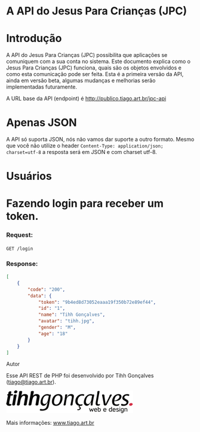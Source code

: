 A API do Jesus Para Crianças (JPC)
==================================

# Introdução

A API do Jesus Para Crianças (JPC) possibilita que aplicações se comuniquem com a sua conta no sistema. Este documento explica como o Jesus Para Crianças (JPC) funciona, quais são os objetos envolvidos e como esta comunicação pode ser feita. Esta é a primeira versão da API, ainda em versão beta, algumas mudanças e melhorias serão implementadas futuramente.

A URL base da API (endpoint) é http://publico.tiago.art.br/jpc-api

# Apenas JSON

A API só suporta JSON, nós não vamos dar suporte a outro formato. Mesmo que você não utilize o header ```Content-Type: application/json; charset=utf-8``` a resposta será em JSON e com charset utf-8.



Usuários
====
# Fazendo login para receber um token.

### Request:

```GET /login```

### Response:

```json
[
    {
        "code": "200",
        "data": {
            "token": "9b4ed8d73052eaaa19f350b72e89ef44",
            "id": "1",
            "name": "Tihh Gonçalves",
            "avatar": "tihh.jpg",
            "gender": "M",
            "age": "18"
        }
    }
]
```

Autor

Esse API REST de PHP foi desenvolvido por Tihh Gonçalves (tiago@tiago.art.br).
 
![logo](https://raw.githubusercontent.com/tihhgoncalves/tihh.cliente.jpc.api-doc/master/logo.png)

Mais informações: www.tiago.art.br
